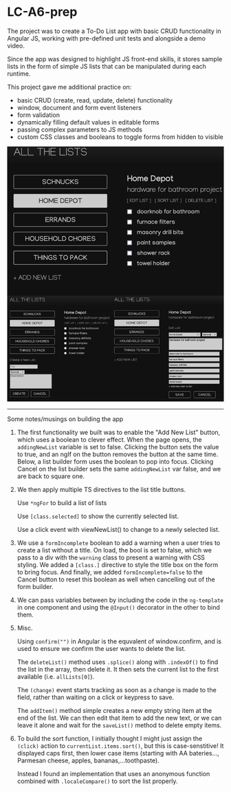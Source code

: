 # LC-A6-prep

The project was to create a To-Do List app with basic CRUD functionality in Angular JS, working with pre-defined unit tests and alongside a demo video.

Since the app was designed to highlight JS front-end skills, it stores sample lists in the form of simple JS lists that can be manipulated during each runtime.

This project gave me additional practice on:
- basic CRUD (create, read, update, delete) functionality
- window, document and form event listeners
- form validation
- dynamically filling default values in editable forms
- passing complex parameters to JS methods
- custom CSS classes and booleans to toggle forms from hidden to visible


![Image](/A6-prep-lists/lists_screenshot.png)

---

Some notes/musings on building the app

1. The first functionality we built was to enable the "Add New List" button, which uses a boolean to clever effect. When the page opens, the `addingNewList` variable is set to false. Clicking the button sets the value to true, and an ngIf on the button removes the button at the same time. Below, a list builder form uses the boolean to pop into focus. Clicking Cancel on the list builder sets the same `addingNewList` var false, and we are back to square one.

2. We then apply multiple TS directives to the list title buttons. 
	
    Use `*ngFor` to build a list of lists
	
    Use `[class.selected]` to show the currently selected list.
	
    Use a click event with viewNewList() to change to a newly selected list.

3. We use a `formIncomplete` boolean to add a warning when a user tries to create a list without a title. On load, the bool is set to false, which we pass to a div with the `warning` class to present a warning with CSS styling. We added a `[class.]` directive to style the title box on the form to bring focus. And finally, we added `formIncomplete=false` to the Cancel button to reset this boolean as well when cancelling out of the form builder.

4. We can pass variables between by including the code in the `ng-template` in one component and using the `@Input()` decorator in the other to bind them.

5. Misc. 

    Using `confirm("")` in Angular is the equvalent of window.confirm, and is used to ensure we confirm the user wants to delete the list.

    The `deleteList()` method uses `.splice()` along with `.indexOf()` to find the list in the array, then delete it. It then sets the current list to the first available (i.e. `allLists[0]`).

    The `(change)` event starts tracking as soon as a change is made to the field, rather than waiting on a click or keypress to save.

    The `addItem()` method simple creates a new empty string item at the end of the list. We can then edit that item to add the new text, or we can leave it alone and wait for the `saveList()` method to delete empty items.

6. To build the sort function, I initially thought I might just assign the `(click)` action to `currentList.items.sort()`, but this is case-senstitive! It displayed caps first, then lower case items (starting with AA bateries..., Parmesan cheese, apples, bananas,...toothpaste).

    Instead I found an implementation that uses an anonymous function combined with `.localeCompare()` to sort the list properly.